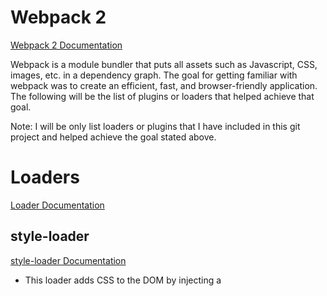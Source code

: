 # Webpack 2
[Webpack 2 Documentation](https://webpack.js.org/configuration/)

Webpack is a module bundler that puts all assets such as Javascript, CSS, images, etc. in a dependency graph. The goal for getting familiar with webpack was to create an efficient, fast, and browser-friendly application. The following will be the list of plugins or loaders that helped achieve that goal. 

Note: I will be only list loaders or plugins that I have included in this git project and helped achieve the goal stated above.

# Loaders
[Loader Documentation](https://webpack.js.org/concepts/loaders/)

## style-loader
[style-loader Documentation](https://github.com/webpack-contrib/style-loader)

* This loader adds CSS to the DOM by injecting a <style> tag. This combines CSS with the HTML from a seperate file without making a request since it is inserted to the DOM when compiled.

## postcss-loader
[postcss-loader Documentation](https://github.com/postcss/postcss-loader)

* Autoprefixer used to add styles with prefixes for **browser capability**. The compiled styling builds robust stylesheets that won't break on older browsers.

## image-webpack-loader
[postcss-loader Documentation](https://github.com/tcoopman/image-webpack-loader)

* Minifies all PNG, JPEG, GIF and SVG images.

For example: 

#### Original CSS:
```
body {
  display: flex
}
```

#### Compiled using Postcss-Loader:
```
body {
  display: -webkit-box;
  display: -ms-flexbox;
  display: flex;
}
```

# Plugins
[Plugin Documentation](https://webpack.js.org/concepts/plugins/)

## CommonsChunkPlugin
[CommonsChunkPlugin Documentation](https://webpack.js.org/plugins/commons-chunk-plugin/)

* It analyzes entry points and will look for any shared modules between them and if it finds any shared modules it will take those shared modules and place them in their own seperate file. Now this is good for speed and cacheability purposes because we could load this shared module file once on our home page if needed on another page it will be loaded from cache, rather than requiring us from loading that code again from server.

  - In this project example I used CommonsChunkPlugin to load JQuery library for both Javascript files.

## UglifyjsWebpackPlugin
[UglifyjsWebpackPlugin Documentation](https://github.com/webpack-contrib/uglifyjs-webpack-plugin)

* Parses, compiles and mangles the Javascript a more efficient way rather than just compiling the code to one line. This is useful if you want your Javascript code to be optimized and unreadable variable names.

## HtmlWebpackPlugin
[HtmlWebpackPlugin Documentation](https://github.com/jantimon/html-webpack-plugin)

* Minimizes HTML to a single line.
* Links and Hashes file names so anytime there is a change to a javascript/css file the user will automatically download the new javascript/css file since the hash changes the name of that javascript/css file automatically everytime there is an update to the website.
